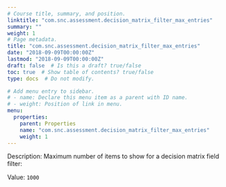 ```yaml
---
# Course title, summary, and position.
linktitle: "com.snc.assessment.decision_matrix_filter_max_entries"
summary: ""
weight: 1
# Page metadata.
title: "com.snc.assessment.decision_matrix_filter_max_entries"
date: "2018-09-09T00:00:00Z"
lastmod: "2018-09-09T00:00:00Z"
draft: false  # Is this a draft? true/false
toc: true  # Show table of contents? true/false
type: docs  # Do not modify.

# Add menu entry to sidebar.
# - name: Declare this menu item as a parent with ID name.
# - weight: Position of link in menu.
menu:
  properties:
    parent: Properties
    name: "com.snc.assessment.decision_matrix_filter_max_entries"
    weight: 1
---
```


Description: Maximum number of items to show for a decision matrix field filter:


Value: `1000`